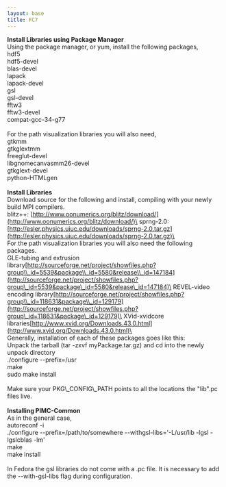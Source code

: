 ```yaml
---
layout: base
title: FC7
---
```


**Install Libraries using Package Manager**\
 Using the package manager, or yum, install the following packages,\
 hdf5\
 hdf5-devel\
 blas-devel\
 lapack\
 lapack-devel\
 gsl\
 gsl-devel\
 fftw3\
 fftw3-devel\
 compat-gcc-34-g77\
 \
 For the path visualization libraries you will also need,\
 gtkmm\
 gtkglextmm\
 freeglut-devel\
 libgnomecanvasmm26-devel\
 gtkglext-devel\
 python-HTMLgen\
 \
 **Install Libraries**\
 Download source for the following and install, compiling with your
newly build MPI compilers.\
 blitz++:
[http://www.oonumerics.org/blitz/download/](http://www.oonumerics.org/blitz/download/)\
 sprng-2.0:
[http://esler.physics.uiuc.edu/downloads/sprng-2.0.tar.gz](http://esler.physics.uiuc.edu/downloads/sprng-2.0.tar.gz)\
 \
 For the path visualization libraries you will also need the following
packages.\
 GLE-tubing and extrusion
library[http://sourceforge.net/project/showfiles.php?group\\_id=5539&package\\_id=5580&release\\_id=147184](http://sourceforge.net/project/showfiles.php?group\_id=5539&package\_id=5580&release\_id=147184)\
 REVEL-video encoding
library[http://sourceforge.net/project/showfiles.php?group\\_id=118631&package\\_id=129179](http://sourceforge.net/project/showfiles.php?group\_id=118631&package\_id=129179)\
 XVid-xvidcore
libraries[http://www.xvid.org/Downloads.43.0.html](http://www.xvid.org/Downloads.43.0.html)\
 \
 Generally, installation of each of these packages goes like this:\
 Unpack the tarball (tar -zxvf myPackage.tar.gz) and cd into the newly
unpack directory\
 ./configure --prefix=/usr\
 make\
 sudo make install\
 \
 Make sure your PKG\\_CONFIG\\_PATH points to all the locations the
"lib".pc files live.\
 \
 **Installing PIMC-Common**\
 As in the general case,\
 autoreconf -i\
 ./configure --prefix=/path/to/somewhere --withgsl-libs='-L/usr/lib
-lgsl -lgslcblas -lm'\
 make\
 make install\
 \
 In Fedora the gsl libraries do not come with a .pc file. It is
necessary to add the --with-gsl-libs flag during configuration.
